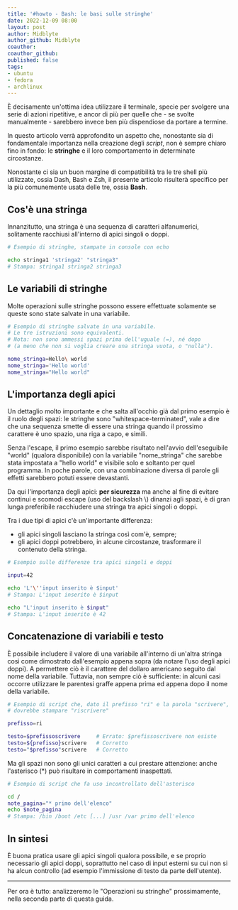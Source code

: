 ```yaml
---
title: '#howto - Bash: le basi sulle stringhe'
date: 2022-12-09 08:00
layout: post
author: Midblyte
author_github: Midblyte
coauthor: 
coauthor_github: 
published: false
tags:
- ubuntu
- fedora
- archlinux
---
```


È decisamente un'ottima idea utilizzare il terminale, specie per svolgere una serie di azioni ripetitive, e ancor di più per quelle che - se svolte manualmente - sarebbero invece ben più dispendiose da portare a termine.

In questo articolo verrà approfondito un aspetto che, nonostante sia di fondamentale importanza nella creazione degli *script*, non è sempre chiaro fino in fondo: le **stringhe** e il loro comportamento in determinate circostanze.

Nonostante ci sia un buon margine di compatibilità tra le tre shell più utilizzate, ossia Dash, Bash e Zsh, il presente articolo risulterà specifico per la più comunemente usata delle tre, ossia **Bash**.


## Cos'è una stringa

Innanzitutto, una stringa è una sequenza di caratteri alfanumerici, solitamente racchiusi all'interno di apici singoli o doppi.
```bash
# Esempio di stringhe, stampate in console con echo

echo stringa1 'stringa2' "stringa3"
# Stampa: stringa1 stringa2 stringa3
```


## Le variabili di stringhe

Molte operazioni sulle stringhe possono essere effettuate solamente se queste sono state salvate in una variabile.

```bash
# Esempio di stringhe salvate in una variabile.
# Le tre istruzioni sono equivalenti.
# Nota: non sono ammessi spazi prima dell'uguale (=), né dopo
# (a meno che non si voglia creare una stringa vuota, o "nulla").

nome_stringa=Hello\ world
nome_stringa='Hello world'
nome_stringa="Hello world"
```


## L'importanza degli apici

Un dettaglio molto importante e che salta all'occhio già dal primo esempio è il ruolo degli spazi: le stringhe sono "whitespace-terminated", vale a dire che una sequenza smette di essere una stringa quando il prossimo carattere è uno spazio, una riga a capo, e simili.

Senza l'escape, il primo esempio sarebbe risultato nell'avvio dell'eseguibile "world" (qualora disponibile) con la variabile "nome\_stringa" che sarebbe stata impostata a "hello world" e visibile solo e soltanto per quel programma. In poche parole, con una combinazione diversa di parole gli effetti sarebbero potuti essere devastanti.

Da qui l'importanza degli apici: **per sicurezza** ma anche al fine di evitare continui e scomodi escape (uso del backslash \\) dinanzi agli spazi, è di gran lunga preferibile racchiudere una stringa tra apici singoli o doppi.

Tra i due tipi di apici c'è un'importante differenza:
- gli apici singoli lasciano la stringa così com'è, sempre;
- gli apici doppi potrebbero, in alcune circostanze, trasformare il contenuto della stringa.

```bash
# Esempio sulle differenze tra apici singoli e doppi

input=42

echo 'L'\''input inserito è $input'
# Stampa: L'input inserito è $input

echo "L'input inserito è $input"
# Stampa: L'input inserito è 42
```


## Concatenazione di variabili e testo

È possibile includere il valore di una variabile all'interno di un'altra stringa così come dimostrato dall'esempio appena sopra (da notare l'uso degli apici doppi). A permettere ciò è il carattere del dollaro americano seguito dal nome della variabile.
Tuttavia, non sempre ciò è sufficiente: in alcuni casi occorre utilizzare le parentesi graffe appena prima ed appena dopo il nome della variabile.

```bash
# Esempio di script che, dato il prefisso "ri" e la parola "scrivere",
# dovrebbe stampare "riscrivere"

prefisso=ri

testo=$prefissoscrivere     # Errato: $prefissoscrivere non esiste
testo=${prefisso}scrivere   # Corretto
testo="$prefisso"scrivere   # Corretto
```

Ma gli spazi non sono gli unici caratteri a cui prestare attenzione: anche l'asterisco (\*) può risultare in comportamenti inaspettati.

```bash
# Esempio di script che fa uso incontrollato dell'asterisco

cd /
note_pagina="* primo dell'elenco"
echo $note_pagina
# Stampa: /bin /boot /etc [...] /usr /var primo dell'elenco
```


## In sintesi

È buona pratica usare gli apici singoli qualora possibile, e se proprio necessario gli apici doppi, soprattutto nel caso di input esterni su cui non si ha alcun controllo (ad esempio l'immissione di testo da parte dell'utente).

---

Per ora è tutto: analizzeremo le "Operazioni su stringhe" prossimamente, nella seconda parte di questa guida.

